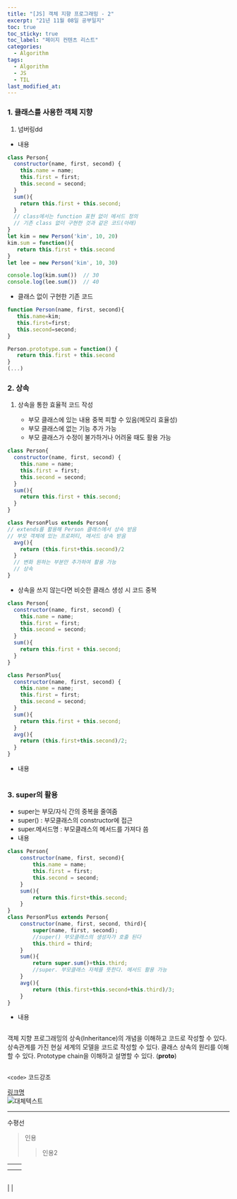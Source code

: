 ```yaml
---
title: "[JS] 객체 지향 프로그래밍 - 2"
excerpt: "21년 11월 08일 공부일지"
toc: true
toc_sticky: true
toc_label: "페이지 컨텐츠 리스트"
categories:
  - Algorithm
tags:
  - Algorithm
  - JS
  - TIL
last_modified_at:
---
```


### **1. 클래스를 사용한 객체 지향**

1. 넘버링dd

- 내용

```javascript
class Person{
  constructor(name, first, second) {
    this.name = name;
    this.first = first;
    this.second = second;
  }
  sum(){
    return this.first + this.second;
  }
  // class에서는 function 표현 없이 메서드 정의
  // 기존 class 없이 구현한 것과 같은 코드(아래)
}
let kim = new Person('kim', 10, 20) 
kim.sum = function(){
   return this.first + this.second
}
let lee = new Person('kim', 10, 30)

console.log(kim.sum())  // 30
console.log(lee.sum())  // 40
```

- 클래스 없이 구현한 기존 코드
```javascript
function Person(name, first, second){
   this.name=kim;
   this.first=first;
   this.second=second;
}

Person.prototype.sum = function() {
   return this.first + this.second
}
(...)
```

### **2. 상속**

1. 상속을 통한 효율적 코드 작성

   - 부모 클래스에 있는 내용 중복 피할 수 있음(메모리 효율성)
   - 부모 클래스에 없는 기능 추가 가능
   - 부모 클래스가 수정이 불가하거나 어려울 때도 활용 가능 

```javascript
class Person{
  constructor(name, first, second) {
    this.name = name;
    this.first = first;
    this.second = second;
  }
  sum(){
    return this.first + this.second;
  }
}

class PersonPlus extends Person{
// extends를 활용해 Person 클래스에서 상속 받음
// 부모 객체에 있는 프로퍼티, 메서드 상속 받음
  avg(){
    return (this.first+this.second)/2
  }
  // 변화 원하는 부분만 추가하여 활용 가능
  // 상속
}
```


- 상속을 쓰지 않는다면 비슷한 클래스 생성 시 코드 중복

```javascript
class Person{
  constructor(name, first, second) {
    this.name = name;
    this.first = first;
    this.second = second;
  }
  sum(){
    return this.first + this.second;
  }
}

class PersonPlus{
  constructor(name, first, second) {
    this.name = name;
    this.first = first;
    this.second = second;
  }
  sum(){
    return this.first + this.second;
  }
  avg(){
    return (this.first+this.second)/2;
  }
}
```

- 내용

```javascript

```

### **3. super의 활용**

- super는 부모/자식 간의 중복을 줄여줌
- super() : 부모클래스의 constructor에 접근
- super.메서드명 : 부모클래스의 메서드를 가져다 씀
- 내용

```javascript
class Person{
    constructor(name, first, second){
        this.name = name;
        this.first = first;
        this.second = second;
    }
    sum(){
        return this.first+this.second;
    }
}
class PersonPlus extends Person{
    constructor(name, first, second, third){
        super(name, first, second);
        //super() 부모클래스의 생성자가 호출 된다
        this.third = third;
    }
    sum(){
        return super.sum()+this.third;
        //super. 부모클래스 자체를 뜻한다. 메서드 활용 가능
    }
    avg(){
        return (this.first+this.second+this.third)/3;
    }
}

```

- 내용

```javascript

```


객체 지향 프로그래밍의 상속(Inheritance)의 개념을 이해하고 코드로 작성할 수 있다.
상속관계를 가진 현실 세계의 모델을 코드로 작성할 수 있다.
클래스 상속의 원리를 이해할 수 있다.
Prototype chain을 이해하고 설명할 수 있다. (__proto__)





```javascript
```
`<code>` 코드강조

[링크명](링크주소)    
![대체텍스트](이미지주소)

*** 
수평선

>인용
>>인용2

| | |
---|---
| | |
| | |

| | |
---|---
| 
|

<small></small>